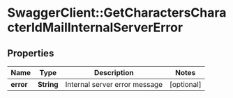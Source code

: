 # SwaggerClient::GetCharactersCharacterIdMailInternalServerError

## Properties
Name | Type | Description | Notes
------------ | ------------- | ------------- | -------------
**error** | **String** | Internal server error message | [optional] 



